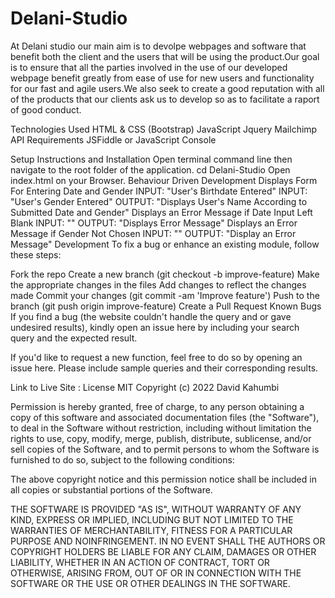 # Delani-Studio
At Delani studio our main aim is to devolpe webpages and software that benefit both the client and the users that will be using the product.Our goal is to ensure 
that all the parties involved in the use of our developed webpage benefit greatly from ease of use for new users and functionality for our fast and agile users.We 
also seek to create a good reputation with all of the products that our clients ask us to develop so as to facilitate a raport of good conduct. 

Technologies Used
HTML & CSS (Bootstrap)
JavaScript
Jquery
Mailchimp API
Requirements
JSFiddle or JavaScript Console

Setup Instructions and Installation
Open terminal command line then navigate to the root folder of the application. cd Delani-Studio
Open index.html on your Browser.
Behaviour Driven Development
Displays Form For Entering Date and Gender
INPUT: "User's Birthdate Entered"
INPUT: "User's Gender Entered"
OUTPUT: "Displays User's Name According to Submitted Date and Gender"
Displays an Error Message if Date Input Left Blank
INPUT: ""
OUTPUT: "Displays Error Message"
Displays an Error Message if Gender Not Chosen
INPUT: ""
OUTPUT: "Display an Error Message"
Development
To fix a bug or enhance an existing module, follow these steps:

Fork the repo
Create a new branch (git checkout -b improve-feature)
Make the appropriate changes in the files
Add changes to reflect the changes made
Commit your changes (git commit -am 'Improve feature')
Push to the branch (git push origin improve-feature)
Create a Pull Request
Known Bugs
If you find a bug (the website couldn't handle the query and or gave undesired results), kindly open an issue here by including your search query and the expected result.

If you'd like to request a new function, feel free to do so by opening an issue here. Please include sample queries and their corresponding results.

Link to Live Site : 
License
MIT Copyright (c) 2022 David Kahumbi

Permission is hereby granted, free of charge, to any person obtaining a copy of this software and associated documentation files (the "Software"), to deal in the Software without restriction, including without limitation the rights to use, copy, modify, merge, publish, distribute, sublicense, and/or sell copies of the Software, and to permit persons to whom the Software is furnished to do so, subject to the following conditions:

The above copyright notice and this permission notice shall be included in all copies or substantial portions of the Software.

THE SOFTWARE IS PROVIDED "AS IS", WITHOUT WARRANTY OF ANY KIND, EXPRESS OR IMPLIED, INCLUDING BUT NOT LIMITED TO THE WARRANTIES OF MERCHANTABILITY, FITNESS FOR A PARTICULAR PURPOSE AND NOINFRINGEMENT. IN NO EVENT SHALL THE AUTHORS OR COPYRIGHT HOLDERS BE LIABLE FOR ANY CLAIM, DAMAGES OR OTHER LIABILITY, WHETHER IN AN ACTION OF CONTRACT, TORT OR OTHERWISE, ARISING FROM, OUT OF OR IN CONNECTION WITH THE SOFTWARE OR THE USE OR OTHER DEALINGS IN THE SOFTWARE.